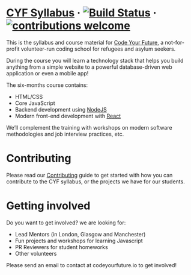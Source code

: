 
# [CYF Syllabus](https://codeyourfuture.github.io/syllabus-master/) &middot; [![Build Status](https://travis-ci.org/CodeYourFuture/syllabus.svg?branch=master)](https://travis-ci.org/CodeYourFuture/syllabus) &middot; [![contributions welcome](https://img.shields.io/badge/contributions-welcome-brightgreen.svg?style=flat)](https://github.com/CodeYourFuture/syllabus/blob/master/CONTRIBUTING.md)


This is the syllabus and course material for [Code Your Future](http://codeyourfuture.co/), a
not-for-profit volunteer-run coding school for refugees and asylum seekers.

During the course you will learn a technology stack that helps you build anything from a simple website to a powerful database-driven web application or even a mobile app!

The six-months course contains:
- HTML/CSS
- Core JavaScript
- Backend development using [NodeJS](https://nodejs.org)
- Modern front-end development with [React](https://facebook.github.io/react/)

We’ll complement the training with workshops on modern software methodologies and job interview practices, etc.

# Contributing

Please read our [Contributing](CONTRIBUTING.md) guide to get started with how you can contribute to the CYF syllabus, or the projects we have for our students.


# Getting involved

Do you want to get involved? we are looking for:

- Lead Mentors (in London, Glasgow and Manchester)
- Fun projects and workshops for learning Javascript
- PR Reviewers for student homeworks
- Other volunteers

Please send an email to contact at codeyourfuture.io to get involved!

